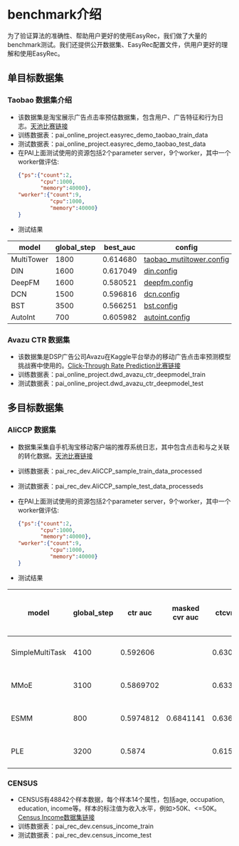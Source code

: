 # benchmark介绍

为了验证算法的准确性、帮助用户更好的使用EasyRec，我们做了大量的benchmark测试。我们还提供公开数据集、EasyRec配置文件，供用户更好的理解和使用EasyRec。

## 单目标数据集

### Taobao 数据集介绍

- 该数据集是淘宝展示广告点击率预估数据集，包含用户、广告特征和行为日志。[天池比赛链接](https://tianchi.aliyun.com/dataset/dataDetail?dataId=56)
- 训练数据表：pai_online_project.easyrec_demo_taobao_train_data
- 测试数据表：pai_online_project.easyrec_demo_taobao_test_data
- 在PAI上面测试使用的资源包括2个parameter server，9个worker，其中一个worker做评估:
  ```json
  {"ps":{"count":2,
         "cpu":1000,
         "memory":40000},
  "worker":{"count":9,
            "cpu":1000,
            "memory":40000}
  }
  ```
- 测试结果

| model      | global_step | best_auc | config                                                                                                        |
| ---------- | ----------- | -------- | ------------------------------------------------------------------------------------------------------------- |
| MultiTower | 1800        | 0.614680 | [taobao_mutiltower.config](http://easyrec.oss-cn-beijing.aliyuncs.com/benchmark/ctr/taobao_mutiltower.config) |
| DIN        | 1600        | 0.617049 | [din.config](http://easyrec.oss-cn-beijing.aliyuncs.com/benchmark/ctr/taobao_din.config)                      |
| DeepFM     | 1600        | 0.580521 | [deepfm.config](http://easyrec.oss-cn-beijing.aliyuncs.com/benchmark/ctr/taobao_deepfm.config)                |
| DCN        | 1500        | 0.596816 | [dcn.config](http://easyrec.oss-cn-beijing.aliyuncs.com/benchmark/ctr/taobao_dcn.config)                      |
| BST        | 3500        | 0.566251 | [bst.config](http://easyrec.oss-cn-beijing.aliyuncs.com/benchmark/ctr/taobao_bst.config)                      |
| AutoInt    | 700         | 0.605982 | [autoint.config](http://easyrec.oss-cn-beijing.aliyuncs.com/benchmark/ctr/taobao_autoint.config)              |

### Avazu CTR 数据集

- 该数据集是DSP广告公司Avazu在Kaggle平台举办的移动广告点击率预测模型挑战赛中使用的。[Click-Through Rate Prediction比赛链接](https://www.kaggle.com/c/avazu-ctr-prediction)
- 训练数据表：pai_online_project.dwd_avazu_ctr_deepmodel_train
- 测试数据表：pai_online_project.dwd_avazu_ctr_deepmodel_test

## 多目标数据集

### AliCCP 数据集

- 数据集采集自手机淘宝移动客户端的推荐系统日志，其中包含点击和与之关联的转化数据。[天池比赛链接](https://tianchi.aliyun.com/dataset/dataDetail?dataId=408)

- 训练数据表：pai_rec_dev.AliCCP_sample_train_data_processed

- 测试数据表：pai_rec_dev.AliCCP_sample_test_data_processeds

- 在PAI上面测试使用的资源包括2个parameter server，9个worker，其中一个worker做评估:

  ```json
  {"ps":{"count":2,
         "cpu":1000,
         "memory":40000},
  "worker":{"count":9,
            "cpu":1000,
            "memory":40000}
  }
  ```

- 测试结果

| model           | global_step | ctr auc   | masked cvr auc | ctcvr auc | 训练时间 | config                                                                                                               |
| --------------- | ----------- | --------- | -------------- | --------- | ---- | -------------------------------------------------------------------------------------------------------------------- |
| SimpleMultiTask | 4100        | 0.592606  |                | 0.6306802 | 1小时  | [simple_multi_task.config](http://easyrec.oss-cn-beijing.aliyuncs.com/benchmark/multi_task/simple_multi_task.config) |
| MMoE            | 3100        | 0.5869702 |                | 0.6330008 | 1小时  | [mmoe.config](http://easyrec.oss-cn-beijing.aliyuncs.com/benchmark/multi_task/mmoe.config)                           |
| ESMM            | 800         | 0.5974812 | 0.6841141      | 0.6362526 | 3小时  | [esmm.config](http://easyrec.oss-cn-beijing.aliyuncs.com/benchmark/multi_task/esmm.config)                           |
| PLE             | 3200        | 0.5874    |                | 0.6159    | 2小时  | [ple.config](http://easyrec.oss-cn-beijing.aliyuncs.com/benchmark/multi_task/ple.config)                             |

### CENSUS

- CENSUS有48842个样本数据，每个样本14个属性，包括age, occupation, education, income等。样本的标注值为收入水平，例如>50K、\<=50K。[Census Income数据集链接](https://archive.ics.uci.edu/ml/datasets/census+income)
- 训练数据表：pai_rec_dev.census_income_train
- 测试数据表：pai_rec_dev.census_income_test
